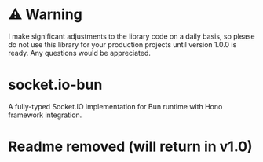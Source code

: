 # ⚠️ Warning

I make significant adjustments to the library code on a daily basis, so please do not use this library for your production projects until version 1.0.0 is ready. Any questions would be appreciated.

# socket.io-bun

A fully-typed Socket.IO implementation for Bun runtime with Hono framework integration.

# Readme removed (will return in v1.0)
